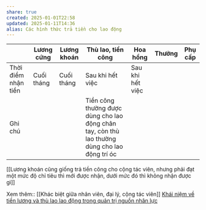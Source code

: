 ```yaml
---
share: true
created: 2025-01-01T22:58
updated: 2025-01-11T14:36
alias: Các hình thức trả tiền cho lao động
---
```

|                     | Lương cứng | Lương khoán | Thù lao, tiền công                                                                            | Hoa hồng         | Thưởng | Phụ cấp |
| ------------------- | ---------- | ----------- | --------------------------------------------------------------------------------------------- | ---------------- | ------ | ------- |
| Thời điểm nhận tiền | Cuối tháng | Cuối tháng  | Sau khi hết việc                                                                              | Sau khi hết việc |        |         |
| Ghi chú             |            |             | Tiền công thường được dùng cho lao động chân tay, còn thù lao thường dùng cho lao động trí óc |                  |        |         |
[[Lương khoán cũng giống trả tiền công cho cộng tác viên, nhưng phải đạt một mức độ chỉ tiêu thì mới được nhận, dưới mức đó thì không nhận được gì]]

Xem thêm:: [[Khác biệt giữa nhân viên, đại lý, cộng tác viên]]
[Khái niệm về tiền lương và thù lao lao động trong quản trị nguồn nhân lực](https://www.domi.org.vn/tin-nghien-cuu/khai-niem-ve-tien-luong-va-thu-lao-lao-dong-trong-quan-tri-nguon-nhan-luc.2985.html)